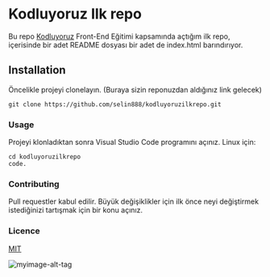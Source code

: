 # Kodluyoruz Ilk repo
Bu repo [Kodluyoruz](https://www.kodluyoruz.org) Front-End Eğitimi kapsamında açtığım ilk repo, içerisinde bir adet README dosyası bir adet de index.html barındırıyor. 

## Installation
Öncelikle projeyi clonelayın. (Buraya sizin reponuzdan aldığınız link gelecek)

```git clone https://github.com/selin888/kodluyoruzilkrepo.git ```

### Usage
Projeyi klonladıktan sonra Visual Studio Code programını açınız.
Linux için:

```
cd kodluyoruzilkrepo 
code.
```
### Contributing
Pull requestler kabul edilir. Büyük değişiklikler için ilk önce neyi değiştirmek istediğinizi tartışmak için bir konu açınız.

### Licence
 [MIT](https://choosealicense.com/licenses/mit/)
 
 ![myimage-alt-tag](https://i.stack.imgur.com/h9beB.png)
